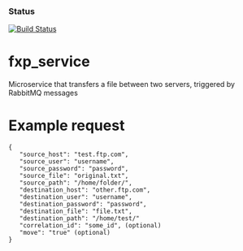 ### Status
[![Build Status](https://travis-ci.org/viaacode/fxp_service.png)](https://travis-ci.org/viaacode/fxp_service)

# fxp_service
Microservice that transfers a file between two servers, triggered by RabbitMQ messages


# Example request

```
{
   "source_host": "test.ftp.com",
   "source_user": "username",
   "source_password": "password",
   "source_file": "original.txt",
   "source_path": "/home/folder/",
   "destination_host": "other.ftp.com",
   "destination_user": "username",
   "destination_password": "password",
   "destination_file": "file.txt",
   "destination_path": "/home/test/"
   "correlation_id": "some_id", (optional)
   "move": "true" (optional)
}
```

